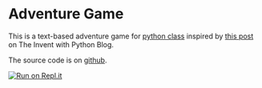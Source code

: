 Adventure Game
==============

This is a text-based adventure game for [python class][python-class] inspired
by [this post][blog-post] on The Invent with Python Blog.

[python-class]: https://alissa-huskey.github.io/python-class/
[blog-post]: https://inventwithpython.com/blog/2014/12/11/making-a-text-adventure-game-with-the-cmd-and-textwrap-python-modules/

The source code is on [github](https://github.com/alissa-huskey/adventure).

[![Run on Repl.it](https://repl.it/badge/github/alissa-huskey/adventure)](https://repl.it/@alissahuskey/adventure)
